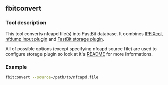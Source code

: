 ## fbitconvert

### Tool description

This tool converts nfcapd file(s) into FastBit database.  It combines [IPFIXcol](../../base/), [nfdump input plugin](../../plugins/input/nfdump/) and [FastBit storage plugin](../../plugins/storage/fastbit/).

All of possible options (except specifying nfcapd source file) are used to configure storage plugin so look at it's [README](../../plugins/storage/fastbit/) for more informations.


### Example

```sh
fbitconvert --source=/path/to/nfcapd.file
```
